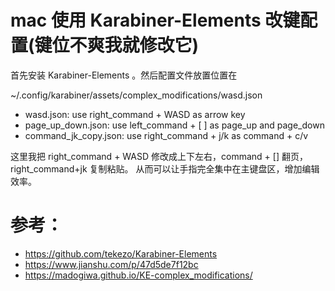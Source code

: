 # mac 使用 Karabiner-Elements  改键配置(键位不爽我就修改它)

首先安装 Karabiner-Elements 。然后配置文件放置位置在

~/.config/karabiner/assets/complex_modifications/wasd.json

- wasd.json: use right_command + WASD as arrow key
- page_up_down.json: use left_command + [ ] as page_up and page_down
- command_jk_copy.json: use right_command + j/k as command + c/v

这里我把 right_command + WASD 修改成上下左右，command + [] 翻页， right_command+jk 复制粘贴。
从而可以让手指完全集中在主键盘区，增加编辑效率。

# 参考：

- https://github.com/tekezo/Karabiner-Elements
- https://www.jianshu.com/p/47d5de7f12bc
- https://madogiwa.github.io/KE-complex_modifications/

